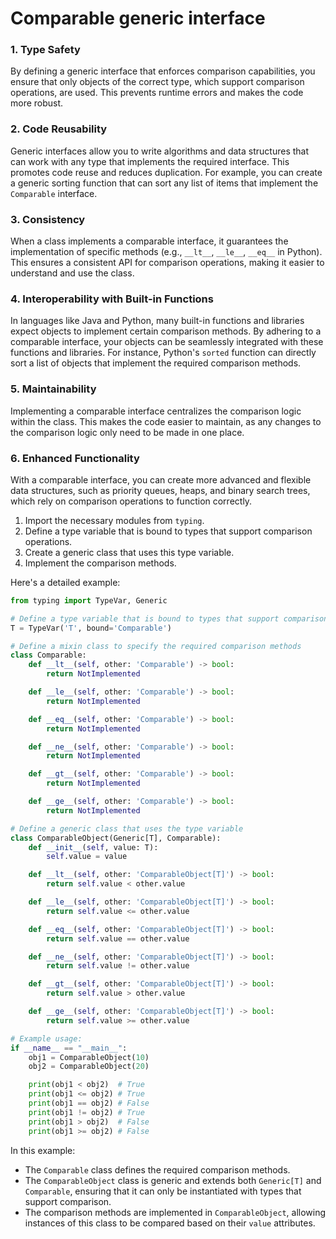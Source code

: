 #   Comparable generic interface

### 1. **Type Safety**
By defining a generic interface that enforces comparison capabilities, you ensure that only objects of the correct type, which support comparison operations, are used. This prevents runtime errors and makes the code more robust.

### 2. **Code Reusability**
Generic interfaces allow you to write algorithms and data structures that can work with any type that implements the required interface. This promotes code reuse and reduces duplication. For example, you can create a generic sorting function that can sort any list of items that implement the `Comparable` interface.

### 3. **Consistency**
When a class implements a comparable interface, it guarantees the implementation of specific methods (e.g., `__lt__`, `__le__`, `__eq__` in Python). This ensures a consistent API for comparison operations, making it easier to understand and use the class.

### 4. **Interoperability with Built-in Functions**
In languages like Java and Python, many built-in functions and libraries expect objects to implement certain comparison methods. By adhering to a comparable interface, your objects can be seamlessly integrated with these functions and libraries. For instance, Python's `sorted` function can directly sort a list of objects that implement the required comparison methods.

### 5. **Maintainability**
Implementing a comparable interface centralizes the comparison logic within the class. This makes the code easier to maintain, as any changes to the comparison logic only need to be made in one place.

### 6. **Enhanced Functionality**
With a comparable interface, you can create more advanced and flexible data structures, such as priority queues, heaps, and binary search trees, which rely on comparison operations to function correctly.


1. Import the necessary modules from `typing`.
2. Define a type variable that is bound to types that support comparison operations.
3. Create a generic class that uses this type variable.
4. Implement the comparison methods.

Here's a detailed example:

```python
from typing import TypeVar, Generic

# Define a type variable that is bound to types that support comparison operations
T = TypeVar('T', bound='Comparable')

# Define a mixin class to specify the required comparison methods
class Comparable:
    def __lt__(self, other: 'Comparable') -> bool:
        return NotImplemented

    def __le__(self, other: 'Comparable') -> bool:
        return NotImplemented

    def __eq__(self, other: 'Comparable') -> bool:
        return NotImplemented

    def __ne__(self, other: 'Comparable') -> bool:
        return NotImplemented

    def __gt__(self, other: 'Comparable') -> bool:
        return NotImplemented

    def __ge__(self, other: 'Comparable') -> bool:
        return NotImplemented

# Define a generic class that uses the type variable
class ComparableObject(Generic[T], Comparable):
    def __init__(self, value: T):
        self.value = value

    def __lt__(self, other: 'ComparableObject[T]') -> bool:
        return self.value < other.value

    def __le__(self, other: 'ComparableObject[T]') -> bool:
        return self.value <= other.value

    def __eq__(self, other: 'ComparableObject[T]') -> bool:
        return self.value == other.value

    def __ne__(self, other: 'ComparableObject[T]') -> bool:
        return self.value != other.value

    def __gt__(self, other: 'ComparableObject[T]') -> bool:
        return self.value > other.value

    def __ge__(self, other: 'ComparableObject[T]') -> bool:
        return self.value >= other.value

# Example usage:
if __name__ == "__main__":
    obj1 = ComparableObject(10)
    obj2 = ComparableObject(20)

    print(obj1 < obj2)  # True
    print(obj1 <= obj2) # True
    print(obj1 == obj2) # False
    print(obj1 != obj2) # True
    print(obj1 > obj2)  # False
    print(obj1 >= obj2) # False
```

In this example:

- The `Comparable` class defines the required comparison methods.
- The `ComparableObject` class is generic and extends both `Generic[T]` and `Comparable`, ensuring that it can only be instantiated with types that support comparison.
- The comparison methods are implemented in `ComparableObject`, allowing instances of this class to be compared based on their `value` attributes.

